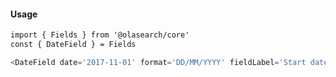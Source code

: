 #### Usage 

```html
import { Fields } from '@olasearch/core'
const { DateField } = Fields
```

```js
<DateField date='2017-11-01' format='DD/MM/YYYY' fieldLabel='Start date' />
```